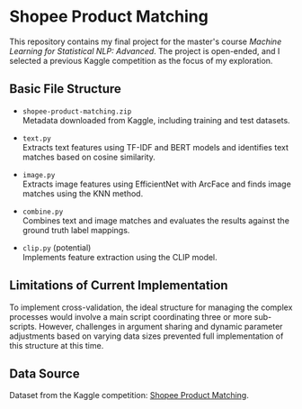 # Shopee Product Matching
This repository contains my final project for the master's course *Machine Learning for Statistical NLP: Advanced*. The project is open-ended, and I selected a previous Kaggle competition as the focus of my exploration.

## Basic File Structure
- `shopee-product-matching.zip`  
Metadata downloaded from Kaggle, including training and test datasets.

- `text.py`  
Extracts text features using TF-IDF and BERT models and identifies text matches based on cosine similarity.

- `image.py`  
Extracts image features using EfficientNet with ArcFace and finds image matches using the KNN method.

- `combine.py`  
Combines text and image matches and evaluates the results against the ground truth label mappings.

- `clip.py` (potential)  
Implements feature extraction using the CLIP model.

## Limitations of Current Implementation  
To implement cross-validation, the ideal structure for managing the complex processes would involve a main script coordinating three or more sub-scripts. However, challenges in argument sharing and dynamic parameter adjustments based on varying data sizes prevented full implementation of this structure at this time.

## Data Source
Dataset from the Kaggle competition: [Shopee Product Matching](https://www.kaggle.com/competitions/shopee-product-matching).
